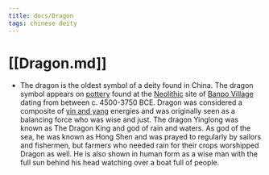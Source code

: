 ```yaml
---
title: docs/Dragon
tags: chinese deity
---
```


# [[Dragon.md]]
- The dragon is the oldest symbol of a deity found in China. The dragon symbol appears on [pottery](https://www.worldhistory.org/pottery/) found at the [Neolithic](https://www.worldhistory.org/Neolithic/) site of [Banpo Village](https://www.worldhistory.org/Banpo_Village/) dating from between c. 4500-3750 BCE. Dragon was considered a composite of [yin and yang](https://www.worldhistory.org/Yin_and_Yang/) energies and was originally seen as a balancing force who was wise and just. The dragon Yinglong was known as The Dragon King and god of rain and waters. As god of the sea, he was known as Hong Shen and was prayed to regularly by sailors and fishermen, but farmers who needed rain for their crops worshipped Dragon as well. He is also shown in human form as a wise man with the full sun behind his head watching over a boat full of people.